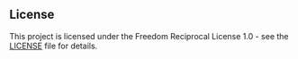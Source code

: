 ## License

This project is licensed under the Freedom Reciprocal License 1.0 - see the [LICENSE](LICENSE) file for details.